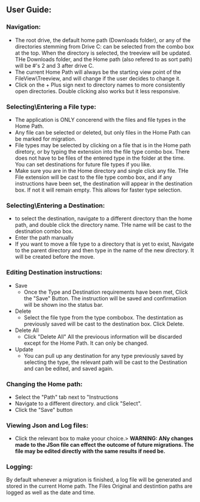 

## User Guide:

### Navigation:

  - The root drive, the default home path (Downloads folder), or any of the directories stemming from
  Drive C: can be selected from the combo box at the top. When the directory is selected, the treeview will
  be updated. THe Downloads folder, and the Home path (also refered to as sort path) will be #'s 2 and 3
  after drive C.
  - The current Home Path will always be the starting view point of the FileView\Treeview, and will change
  if the user decides to change it.
  - Click on the + Plus sign next to directory names to more consistently open directories. Double clicking
  also works but it less responsive.


### Selecting\Entering a File type:<br>
  - The application is ONLY concerend with the files and file types in the Home Path. 
  - Any file can be selected or deleted, but only files in the Home Path can be marked for migration.
  - File types may be selected by clicking on a file that is in the Home path diretory,
  or by typing the extension into the file type combo box. There does not have to be files of the
  entered type in the folder at the time. You can set destinations for future file types if you like.
  - Make sure you are in the Home directory and single click any file. THe File extension will be cast
  to the file type combo box, and if any instructions have been set, the destination will appear
  in the destination box. If not it will remain empty. This allows for faster type selection.
  
### Selecting\Entering a Destination:<br>
  - to select the destination, navigate to a different directory than the home path, and double click
  the directory name. THe name will be cast to the destination combo box.
  - Enter the path manually
  - If you want to move a file type to a directory that is yet to exist, Navigate to the parent directory
  and then type in the name of the new directory. It will be created before the move.

### Editing Destination instructions:
- Save
    - Once the Type and Destination requirements have been met, Click the "Save" Button. The instruction will be 
    saved and confirmatiion will be shown ino the status bar.
- Delete
    - Select the file type from the type combobox. The destintation as previously saved will be cast to the destination
    box. Click Delete.
- Delete All
    - Click "Delete All" All the previoous information will be discarded except for the Home Path. It can only be changed.
- Update
    - You can pull up any destination for any type previously saved by selecting the type, the relevant path will be cast to the
    Destination and can be edited, and saved again.

### Changing the Home path:
  - Select the "Path" tab next to "Instructions
  - Navigate to a different directory. and click "Select".
  - Click the "Save" button

### Viewing Json and Log files:
  - Click the relevant box to make yoour choice.>
  **WARNING: ANy changes made to the JSon file can effect the outcome of future migrations. The file may be 
  edited directly with the same results if need be.**  

### Logging:
  By default whenever a migration is finished, a log file will be generated and stored in the current
  Home path. The Files Original and destintion paths are logged as well as the date and time.
